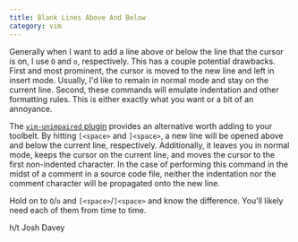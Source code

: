 ```yaml
---
title: Blank Lines Above And Below
category: vim
---
```


Generally when I want to add a line above or below the line that the cursor
is on, I use `O` and `o`, respectively. This has a couple potential
drawbacks. First and most prominent, the cursor is moved to the new line and
left in insert mode. Usually, I'd like to remain in normal mode and stay on
the current line. Second, these commands will emulate indentation and other
formatting rules. This is either exactly what you want or a bit of an
annoyance.

The [`vim-unimpaired` plugin](https://github.com/tpope/vim-unimpaired)
provides an alternative worth adding to your toolbelt. By hitting `[<space>`
and `]<space>`, a new line will be opened above and below the current line,
respectively. Additionally, it leaves you in normal mode, keeps the cursor
on the current line, and moves the cursor to the first non-indented
character. In the case of performing this command in the midst of a comment
in a source code file, neither the indentation nor the comment character
will be propagated onto the new line.

Hold on to `O`/`o` and `[<space>`/`]<space>` and know the difference. You'll
likely need each of them from time to time.

h/t Josh Davey
